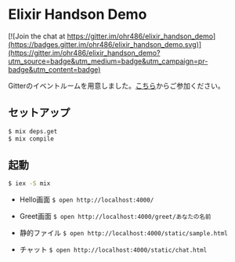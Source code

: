 # Elixir Handson Demo

[![Join the chat at https://gitter.im/ohr486/elixir_handson_demo](https://badges.gitter.im/ohr486/elixir_handson_demo.svg)](https://gitter.im/ohr486/elixir_handson_demo?utm_source=badge&utm_medium=badge&utm_campaign=pr-badge&utm_content=badge)

Gitterのイベントルームを用意しました。[こちら](https://gitter.im/ohr486/elixir_handson_demo?utm_source=share-link&utm_medium=link&utm_campaign=share-link)からご参加ください。

## セットアップ

```sh
$ mix deps.get
$ mix compile
```

## 起動

```sh
$ iex -S mix
```

* Hello画面
``$ open http://localhost:4000/``

* Greet画面
``$ open http://localhost:4000/greet/あなたの名前``

* 静的ファイル
``$ open http://localhost:4000/static/sample.html``

* チャット
``$ open http://localhost:4000/static/chat.html``
